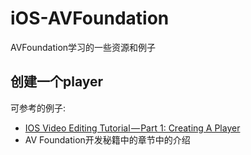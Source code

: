 # iOS-AVFoundation

AVFoundation学习的一些资源和例子

## 创建一个player

可参考的例子:

+ [IOS Video Editing Tutorial — Part 1: Creating A Player](https://www.jackrabbitmobile.com/app-development/ios-video-editing-tutorial%E2%80%8A-%E2%80%8Apart-1-creating-a-player/)
+ AV Foundation开发秘籍中的章节中的介绍

